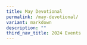 ```yaml
---
title: May Devotional
permalink: /may-devotional/
variant: markdown
description: ""
third_nav_title: 2024 Events
---
```

